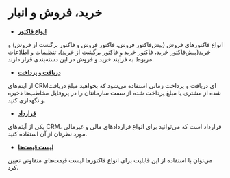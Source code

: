 # خرید، فروش و انبار

- **[انواع فاکتور](https://github.com/1stco/PayamGostarDocs/blob/master/releasenote/2.6.0/BuySalesWarehouse/FactorsTypes.md)**

انواع فاکتورهای فروش (پیش‌فاکتور فروش، فاکتور فروش و فاکتور برگشت از فروش) و خرید(پیش‌فاکتور خرید، فاکتور خرید و فاکتور برگشت از خرید)، تنظیمات و اطلاعات مربوط به فرآیند خرید و فروش در این دسته‌بندی قرار دارند.

- **[دریافت و پرداخت](https://github.com/1stco/PayamGostarDocs/blob/master/releasenote/2.6.0/BuySalesWarehouse/ReceivingPayment.md)** 

از آیتم‌های CRMای دریافت و پرداخت زمانی استفاده می‌شود که بخواهید مبلغ دریافت شده از مشتری یا مبلغ پرداخت شده از سمت‌ سازمانتان را در پروفایل مخاطب‌ها ذخیره و نگهداری کنید.

- **[قرارداد](https://github.com/1stco/PayamGostarDocs/blob/master/releasenote/2.6.0/BuySalesWarehouse/Contracts.md)** 

یکی از آیتم‌های CRM، قرارداد است که می‌توانید برای انواع قراردادهای مالی و غیرمالی مورد نظرتان از آن استفاده کنید.


- **[لیست قیمت‌ها](https://github.com/1stco/PayamGostarDocs/blob/master/releasenote/2.6.0/BuySalesWarehouse/PriceList.md)**

می‌توان با استفاده از این قابلیت برای انواع فاکتورها لیست قیمت‌های متفاوتی تعیین کرد.
